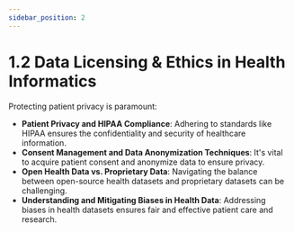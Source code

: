 ```yaml
---
sidebar_position: 2
---
```


# 1.2 Data Licensing & Ethics in Health Informatics

Protecting patient privacy is paramount:

- **Patient Privacy and HIPAA Compliance**: Adhering to standards like HIPAA ensures the confidentiality and security of healthcare information.
- **Consent Management and Data Anonymization Techniques**: It's vital to acquire patient consent and anonymize data to ensure privacy.
- **Open Health Data vs. Proprietary Data**: Navigating the balance between open-source health datasets and proprietary datasets can be challenging.
- **Understanding and Mitigating Biases in Health Data**: Addressing biases in health datasets ensures fair and effective patient care and research.

